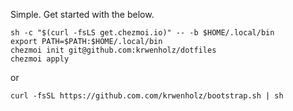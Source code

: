Simple. Get started with the below.

```
sh -c "$(curl -fsLS get.chezmoi.io)" -- -b $HOME/.local/bin
export PATH=$PATH:$HOME/.local/bin
chezmoi init git@github.com:krwenholz/dotfiles
chezmoi apply
```

or

```
curl -fsSL https://github.com.com/krwenholz/bootstrap.sh | sh
```
